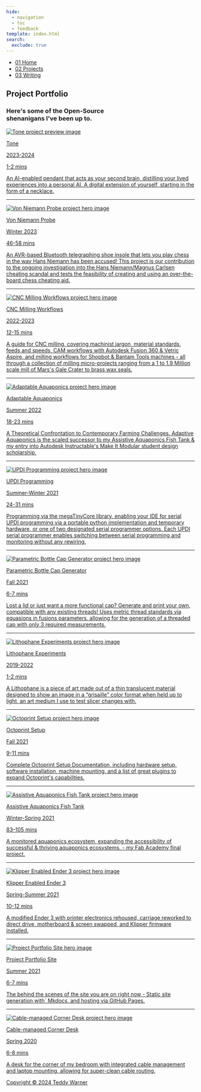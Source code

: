 ```yaml
---
hide:
  - navigation
  - toc
  - feedback
template: index.html
search:
  exclude: true
---
```


<head>
  <meta charset="UTF-8">
  <meta name="viewport" content="width=device-width, initial-scale=1.0">
  
  <!-- Primary Meta Tags -->
  <meta name="title" content="Projects - Teddy Warner">
  <meta name="description" content="Some of the Open-Source shenanigans I've been up to.">
  <meta name="keywords" content="Digital fabrication, PCB development, Mechatronics engineering, USC Iovine and Young Academy, Engineering design, Fab Academy, Hardware engineering, Rapid prototyping, CAD design, Physical computing, Electronics design, IoT development, Wearable technology, Engineering portfolio">
  <meta name="author" content="Teddy Warner">
  <meta name="robots" content="index, follow">
  
  <!-- Open Graph / Facebook -->
  <meta property="og:type" content="website">
  <meta property="og:url" content="https://teddywarner.org/proj/">
  <meta property="og:title" content="Projects - Teddy Warner">
  <meta property="og:description" content="Some of the Open-Source shenanigans I've been up to.">
  <meta property="og:image" content="https://teddywarner.org/assets/images/thumb.png">
  <meta property="og:image:type" content="image/png">
  <meta property="og:image:width" content="1200">
  <meta property="og:image:height" content="630">

  <!-- Twitter -->
  <meta property="twitter:card" content="summary_large_image">
  <meta property="twitter:url" content="https://teddywarner.org/proj/">
  <meta property="twitter:title" content="Projects - Teddy Warner">
  <meta property="twitter:description" content="Some of the Open-Source shenanigans I've been up to.">
  <meta property="twitter:image" content="https://teddywarner.org/assets/images/thumb.png">

  <!-- Existing resource links -->
  <script src="https://kit.fontawesome.com/79ff35ecec.js" crossorigin="anonymous"></script>
  <link rel="preconnect" href="https://fonts.googleapis.com">
  <link rel="preconnect" href="https://fonts.gstatic.com" crossorigin>
  <link href="https://fonts.googleapis.com/css2?family=Crimson+Pro:ital,wght@0,200..900;1,200..900&display=swap" rel="stylesheet">
  <link href="https://fonts.googleapis.com/css2?family=Crimson+Pro:ital,wght@0,200..900;1,200..900&family=JetBrains+Mono:ital,wght@0,100..800;1,100..800&display=swap" rel="stylesheet">
  <link rel="stylesheet" href="../assets/css/proj.css">
</head>

  <nav class="main-navigation">
    <ul>
      <li><a class="home" href="https://teddywarner.com"><span class="navnum">01</span> Home</a></li>
      <li><a class="proj" href="https://teddywarner.com/proj/"><span class="navnum">02</span> Projects</a></li>
      <li><a class="writ" href="https://teddywarner.com/writ/"><span class="navnum">03</span> Writing</a></li>
    </ul>
  </nav>

<body>
  <main data-scroll-container>
  <div class="content-container">
    <section class="intro-section">
      <div class="content1">
        <div class="introabt">
          <h2>Project Portfolio</h2>
          <h3>Here's some of the Open-Source </br> shenanigans I've been up to.</h3>
        </div>
      </div>
    </section>
    <section class="writing">
      <div class="content6" id="content6">
        <div class="writparent">
          <a target=”_blank” href="https://tone.computer/">
            <div class="imgparent"><img class="writeimg" src="../assets/images/index/toneSmall.png" alt="Tone project preview image"></div>
            <p class="projtitle">Tone</p>
            <p class="writeyear">2023-2024</p>
            <span class="mobileyear">
            <p class="readtime">1-2 mins</p>
            </span>
            <p class="projdescription">An AI-enabled pendant that acts as your second brain, distilling your lived experiences into a personal AI. A digital extension of yourself, starting in the form of a necklace.</p>
          </a>
        </div>
        <hr/>
        <div class="writparent">
          <a href="https://teddywarner.org/Projects/VonNiemannProbe/">
            <div class="imgparent"><img class="writeimg" src="../assets/images/VonNiemannProbe/vonNiemannHero.png" alt="Von Niemann Probe project hero image"></div>
            <p class="projtitle">Von Niemann Probe</p>
            <p class="writeyear">Winter 2023</p>
            <span class="mobileyear">
            <p class="readtime">46-58 mins</p>
            </span>
            <p class="projdescription">An AVR-based Bluetooth telegraphing shoe insole that lets you play chess in the way Hans Niemann has been accused! This project <span class="laphide">is our contribution to the ongoing investigation into the Hans Niemann/Magnus Carlsen cheating scandal and </span>tests the feasibility of creating and using an over-the-board chess cheating aid.</p>
          </a>
        </div>
        <hr/>
        <div class="writparent">
          <a href="https://teddywarner.org/Projects/MillingWorflow/">
            <div class="imgparent"><img class="writeimg" src="../assets/images/MillingWorkflow/hero.png" alt="CNC Milling Workflows project hero image"></div>
            <p class="projtitle">CNC Milling Workflows</p>
            <p class="writeyear">2022-2023</p>
            <span class="mobileyear">
            <p class="readtime">12-15 mins</p>
            </span>
            <p class="projdescription">A guide for CNC milling, covering machinist jargon, material standards, feeds and speeds, CAM workflows with Autodesk Fusion 360 & Vetric Aspire, and milling workflows for Shopbot & Bantam Tools machines<span class="laphide"> - all through a collection of milling micro-projects ranging from a 1 to 1.9 Million scale mill of Mars's Gale Crater to brass wax seals</span>.</p>
          </a>
        </div>
        <hr/>
        <div class="writparent">
          <a href="https://teddywarner.org/Projects/AdaptableAquaponics/">
            <div class="imgparent"><img class="writeimg" src="../assets/images/AdaptableAquaponics/hero.png" alt="Adaptable Aquaponics project hero image"></div>
            <p class="projtitle">Adaptable Aquaponics</p>
            <p class="writeyear">Summer 2022</p>
            <span class="mobileyear">
            <p class="readtime">18-23 mins</p>
            </span>
            <p class="projdescription">A Theoretical Confrontation to Contemporary Farming Challenges. Adaptive Aquaponics is the scaled successor to my Assistive Aquaponics Fish Tank & my entry into Autodesk Instructable's Make It Modular student design scholarship.</p>
          </a>
        </div>
        <hr/>
        <div class="writparent">
          <a href="https://teddywarner.org/Projects/SerialUPDI/">
            <div class="imgparent"><img class="writeimg" src="../assets/images/SerialUPDI/updiHero.png" alt="UPDI Programming project hero image"></div>
            <p class="projtitle">UPDI Programming</p>
            <p class="writeyear">Summer-Winter 2021</p>
            <span class="mobileyear">
            <p class="readtime">24-31 mins</p>
            </span>
            <p class="projdescription">Programming via the megaTinyCore library, enabling your IDE for serial UPDI programming via a portable python implementation and temporary hardware, or one of two designated serial programmer options.<span class="laphide"> Each UPDI serial programmer enables switching between serial programming and monitoring without any rewiring.</span></p>
          </a>
        </div>
        <hr/>
        <div class="writparent">
          <a href="https://teddywarner.org/Projects/ParametricGenerator/">
            <div class="imgparent"><img class="writeimg" src="../assets/images/ParametricGenerator/hero.png" alt="Parametric Bottle Cap Generator project hero image"></div>
            <p class="projtitle">Parametric Bottle Cap Generator</p>
            <p class="writeyear">Fall 2021</p>
            <span class="mobileyear">
            <p class="readtime">6-7 mins</p>
            </span>
            <p class="projdescription">Lost a lid or just want a more functional cap? Generate and print your own, compatible with any existing threads!<span class="laphide"> Uses metric thread standards via equasions in fusions parameters, allowing for the generation of a threaded cap with only 3 required measurements.</span></p>
          </a>
        </div>
        <hr/>
        <div class="writparent">
          <a href="https://teddywarner.org/Projects/LithophaneExperiments/">
            <div class="imgparent"><img class="writeimg" src="../assets/images/LithophaneExperiments/hero.png" alt="Lithophane Experiments project hero image"></div>
            <p class="projtitle">Lithophane Experiments</p>
            <p class="writeyear">2019-2022</p>
            <span class="mobileyear">
            <p class="readtime">1-2 mins</p>
            </span>
            <p class="projdescription">A Lithophane is a piece of art made out of a thin translucent material designed to show an image in a “grisaille” color format when held up to light, an art medium I use to test slicer changes with.</p>
          </a>
        </div>
        <hr/>
        <div class="writparent">
          <a href="https://teddywarner.org/Projects/Octoprint/">
            <div class="imgparent"><img class="writeimg" src="../assets/images/Octoprint/hero.png" alt="Octoprint Setup project hero image"></div>
            <p class="projtitle">Octoprint Setup</p>
            <p class="writeyear">Fall 2021</p>
            <span class="mobileyear">
            <p class="readtime">9-11 mins</p>
            </span>
            <p class="projdescription">Complete Octoprint Setup Documentation, including hardware setup, software installation, machine mounting, and a list of great plugins to expand Octoprint's capabilities.</p>
          </a>
        </div>
        <hr/>
        <div class="writparent">
          <a href="https://fabacademy.org/2021/labs/charlotte/students/theodore-warner/Final%20Project/final-project/">
            <div class="imgparent"><img class="writeimg" src="../assets/images/AssistiveAquaponics/hero.png" alt="Assistive Aquaponics Fish Tank project hero image"></div>
            <p class="projtitle">Assistive Aquaponics Fish Tank</p>
            <p class="writeyear">Winter-Spring 2021</p>
            <span class="mobileyear">
            <p class="readtime">83–105 mins</p>
            </span>
            <p class="projdescription">A monitored aquaponics ecosystem, expanding the accessibility of successful & thriving aquaponics ecosystems. - my Fab Academy final project.</p>
          </a>
        </div>
        <hr/>
        <div class="writparent">
          <a href="https://teddywarner.org/Projects/KlipperEnder3/">
            <div class="imgparent"><img class="writeimg" src="../assets/images/KlipperEnder3/hero.png" alt="Klipper Enabled Ender 3 project hero image"></div>
            <p class="projtitle">Klipper Enabled Ender 3</p>
            <p class="writeyear">Spring-Summer 2021</p>
            <span class="mobileyear">
            <p class="readtime">10-12 mins</p>
            </span>
            <p class="projdescription">A modified Ender 3 with printer electronics rehoused, carriage reworked to direct drive, motherboard & screen swapped, and Klipper firmware installed.</p>
          </a>
        </div>
        <hr/>
        <div class="writparent">
          <a href="https://teddywarner.org/Projects/ProjectPortfolioSite/">
            <div class="imgparent"><img class="writeimg" src="../assets/images/PortfolioSite/portfolioSiteHero.png" alt="Project Portfolio Site hero image"></div>
            <p class="projtitle">Project Portfolio Site</p>
            <p class="writeyear">Summer 2021</p>
            <span class="mobileyear">
            <p class="readtime">6-7 mins</p>
            </span>
            <p class="projdescription">The behind the scenes of the site you are on right now - Static site generation with` Mkdocs, and hosting via GitHub Pages.</p>
          </a>
        </div>
        <hr/>
        <div class="writparent">
          <a href="https://teddywarner.org/Projects/CornerDesk/">
            <div class="imgparent"><img class="writeimg" src="../assets/images/CornerDesk/hero.png" alt="Cable-managed Corner Desk project hero image"></div>
            <p class="projtitle">Cable-managed Corner Desk</p>
            <p class="writeyear">Spring 2020</p>
            <span class="mobileyear">
            <p class="readtime">6-8 mins</p>
            </span>
            <p class="projdescription">A desk for the corner of my bedroom with integrated cable management and laptop mounting, allowing for super-clean cable routing.</p>
          </a>
        </div>
      </div>
    </section>
    <section class="footer">
      <div class="content8">
        <div class="socialpar">
          <a target=”_blank” href="https://github.com/Twarner491">
            <i class="fa-brands fa-github"></i>
          </a>
        </div>
        <div class="socialpar">
          <a target=”_blank” href="https://x.com/WarnerTeddy">
            <i class="fa-brands fa-twitter"></i>
          </a>
        </div>
        <div class="socialpar">
          <a target=”_blank” href="mailto:tawarner@usc.edu">
            <i class="fa-solid fa-paper-plane"></i>
          </a>
        </div>
        <a target=”_blank” href="https://github.com/Twarner491/TeddyWarner.org/blob/main/LICENSE">
          <p class="copyright">Copyright © 2024 Teddy Warner</p>
        </a>
    </section>
    <h1 style="display:none;">Project Portfolio - Digital Fabrication & Engineering Projects</h1>
  </div>
  </main>
  <script>
    document.addEventListener("DOMContentLoaded", function() {
      const elements = ['content1', 'content6'];
      const observer = new ResizeObserver(entries => {
        entries.forEach(entry => {
          const id = entry.target.id;
          const height = entry.contentRect.height;
          document.documentElement.style.setProperty(`--${id}-height`, `${height}px`);
        });
      });
      elements.forEach(id => {
        const element = document.getElementById(id);
        if (element) observer.observe(element);
      });
    });
  </script>
  <script src="../../assets/js/proj.js"></script>
</body>
</html>